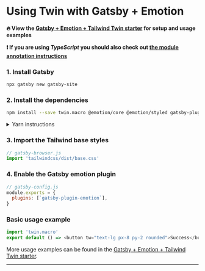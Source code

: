# Using Twin with Gatsby + Emotion

**🔥 View the [Gatsby + Emotion + Tailwind Twin starter](https://codesandbox.io/s/gatsby-tailwind-emotion-starter-z3hun) for setup and usage examples**

**:exclamation: If you are using _TypeScript_ you should also check out [the module annotation instructions](../../typesript/module-augmentation.md)**

### 1. Install Gatsby

```bash
npx gatsby new gatsby-site
```

### 2. Install the dependencies

```bash
npm install --save twin.macro @emotion/core @emotion/styled gatsby-plugin-emotion
```

<details>
  <summary>Yarn instructions</summary>

```bash
yarn add twin.macro @emotion/core @emotion/styled gatsby-plugin-emotion
```

</details>

### 3. Import the Tailwind base styles

```js
// gatsby-browser.js
import 'tailwindcss/dist/base.css'
```

### 4. Enable the Gatsby emotion plugin

```js
// gatsby-config.js
module.exports = {
  plugins: [`gatsby-plugin-emotion`],
}
```

### Basic usage example

```js
import 'twin.macro'
export default () => <button tw="text-lg px-8 py-2 rounded">Success</button>
```

More usage examples can be found in the [Gatsby + Emotion + Tailwind Twin starter](https://codesandbox.io/s/gatsby-tailwind-emotion-starter-z3hun).

<hr />

